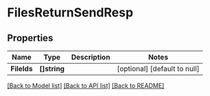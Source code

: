 # FilesReturnSendResp

## Properties
Name | Type | Description | Notes
------------ | ------------- | ------------- | -------------
**FileIds** | **[]string** |  | [optional] [default to null]

[[Back to Model list]](../README.md#documentation-for-models) [[Back to API list]](../README.md#documentation-for-api-endpoints) [[Back to README]](../README.md)


